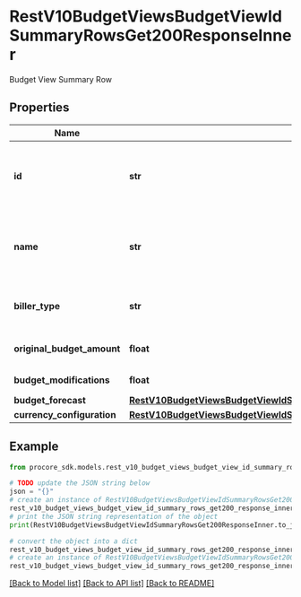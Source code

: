 # RestV10BudgetViewsBudgetViewIdSummaryRowsGet200ResponseInner

Budget View Summary Row

## Properties

Name | Type | Description | Notes
------------ | ------------- | ------------- | -------------
**id** | **str** | ID of the resource represented by this summary row | [optional] 
**name** | **str** | Name of the resource represented by this summary row | [optional] 
**biller_type** | **str** | Biller type. Populated if group_by is biller. | [optional] 
**original_budget_amount** | **float** | Original Budget Amount | [optional] 
**budget_modifications** | **float** | Budget Modifications | [optional] 
**budget_forecast** | [**RestV10BudgetViewsBudgetViewIdSummaryRowsGet200ResponseInnerBudgetForecast**](RestV10BudgetViewsBudgetViewIdSummaryRowsGet200ResponseInnerBudgetForecast.md) |  | [optional] 
**currency_configuration** | [**RestV10BudgetViewsBudgetViewIdSummaryRowsGet200ResponseInnerCurrencyConfiguration**](RestV10BudgetViewsBudgetViewIdSummaryRowsGet200ResponseInnerCurrencyConfiguration.md) |  | [optional] 

## Example

```python
from procore_sdk.models.rest_v10_budget_views_budget_view_id_summary_rows_get200_response_inner import RestV10BudgetViewsBudgetViewIdSummaryRowsGet200ResponseInner

# TODO update the JSON string below
json = "{}"
# create an instance of RestV10BudgetViewsBudgetViewIdSummaryRowsGet200ResponseInner from a JSON string
rest_v10_budget_views_budget_view_id_summary_rows_get200_response_inner_instance = RestV10BudgetViewsBudgetViewIdSummaryRowsGet200ResponseInner.from_json(json)
# print the JSON string representation of the object
print(RestV10BudgetViewsBudgetViewIdSummaryRowsGet200ResponseInner.to_json())

# convert the object into a dict
rest_v10_budget_views_budget_view_id_summary_rows_get200_response_inner_dict = rest_v10_budget_views_budget_view_id_summary_rows_get200_response_inner_instance.to_dict()
# create an instance of RestV10BudgetViewsBudgetViewIdSummaryRowsGet200ResponseInner from a dict
rest_v10_budget_views_budget_view_id_summary_rows_get200_response_inner_from_dict = RestV10BudgetViewsBudgetViewIdSummaryRowsGet200ResponseInner.from_dict(rest_v10_budget_views_budget_view_id_summary_rows_get200_response_inner_dict)
```
[[Back to Model list]](../README.md#documentation-for-models) [[Back to API list]](../README.md#documentation-for-api-endpoints) [[Back to README]](../README.md)


